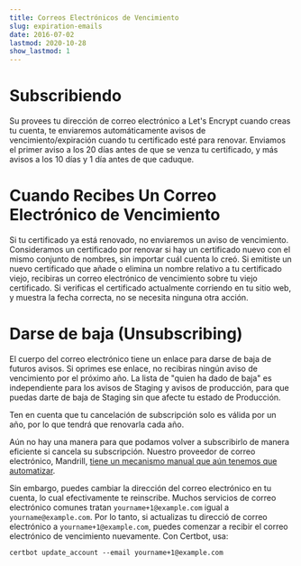 ```yaml
---
title: Correos Electrónicos de Vencimiento
slug: expiration-emails
date: 2016-07-02
lastmod: 2020-10-28
show_lastmod: 1
---
```



# Subscribiendo

Su provees tu dirección de correo electrónico a Let's Encrypt cuando creas tu cuenta, te enviaremos automáticamente avisos de vencimiento/expiración cuando tu certificado esté para renovar. Enviamos el primer aviso a los 20 días antes de que se venza tu certificado, y más avisos a los 10 días y 1 día antes de que caduque.

# Cuando Recibes Un Correo Electrónico de Vencimiento

Si tu certificado ya está renovado, no enviaremos un aviso de vencimiento. Consideramos un certificado por renovar si hay un certificado nuevo con el mismo conjunto de nombres, sin importar cuál cuenta lo creó. Si emitiste un nuevo certificado que añade o elimina un nombre relativo a tu certificado viejo, recibiras un correo electrónico de vencimiento sobre tu viejo certificado. Si verificas el certificado actualmente corriendo en tu sitio web, y muestra la fecha correcta, no se necesita ninguna otra acción.

# Darse de baja (Unsubscribing)

El cuerpo del correo electrónico tiene un enlace para darse de baja de futuros avisos. Si oprimes ese enlace, no recibiras ningún aviso de vencimiento por el próximo año. La lista de "quien ha dado de baja" es independiente para los avisos de Staging y avisos de producción, para que puedas darte de baja de Staging sin que afecte tu estado de Producción.

Ten en cuenta que tu cancelación de subscripción solo es válida por un año, por lo que tendrá que renovarla cada año.

Aún no hay una manera para que podamos volver a subscribirlo de manera eficiente si cancela su subscripción. Nuestro proveedor de correo electrónico, Mandrill, [tiene un mecanismo manual que aún tenemos que automatizar](https://mandrill.zendesk.com/hc/en-us/articles/360039299913).

Sin embargo, puedes cambiar la dirección del correo electrónico en tu cuenta, lo cual efectivamente te reinscribe. Muchos servicios de correo electrónico comunes tratan `yourname+1@example.com` igual a `yourname@example.com`. Por lo tanto, si actualizas tu direcció de correo electrónico a `yourname+1@example.com`, puedes comenzar a recibir el correo electrónico de vencimiento nuevamente. Con Certbot, usa:

`certbot update_account --email yourname+1@example.com`

